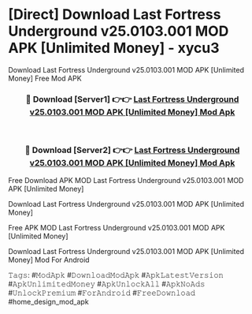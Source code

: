 # [Direct] Download Last Fortress Underground v25.0103.001 MOD APK [Unlimited Money] - xycu3
Download Last Fortress Underground v25.0103.001 MOD APK [Unlimited Money] Free Mod APK

<div align="center">
<h3>🔴 Download [Server1] 👉👉 <a href="https://apk-comot.site?title=Last_Fortress_Underground_v25.0103.001_MOD_APK_[Unlimited_Money]">Last Fortress Underground v25.0103.001 MOD APK [Unlimited Money] Mod Apk</a></h3><br>

<h3>🔴 Download [Server2] 👉👉 <a href="https://apk-comot.site?title=Last_Fortress_Underground_v25.0103.001_MOD_APK_[Unlimited_Money]">Last Fortress Underground v25.0103.001 MOD APK [Unlimited Money] Mod Apk</a></h3>
</div>


Free Download APK MOD Last Fortress Underground v25.0103.001 MOD APK [Unlimited Money]

Download Last Fortress Underground v25.0103.001 MOD APK [Unlimited Money] 

Free APK MOD Last Fortress Underground v25.0103.001 MOD APK [Unlimited Money] 

Download Last Fortress Underground v25.0103.001 MOD APK [Unlimited Money] Mod For Android

𝚃𝚊𝚐𝚜: #𝙼𝚘𝚍𝙰𝚙𝚔 #𝙳𝚘𝚠𝚗𝚕𝚘𝚊𝚍𝙼𝚘𝚍𝙰𝚙𝚔 #𝙰𝚙𝚔𝙻𝚊𝚝𝚎𝚜𝚝𝚅𝚎𝚛𝚜𝚒𝚘𝚗 #𝙰𝚙𝚔𝚄𝚗𝚕𝚒𝚖𝚒𝚝𝚎𝚍𝙼𝚘𝚗𝚎𝚢 #𝙰𝚙𝚔𝚄𝚗𝚕𝚘𝚌𝚔𝙰𝚕𝚕 #𝙰𝚙𝚔𝙽𝚘𝙰𝚍𝚜 #𝚄𝚗𝚕𝚘𝚌𝚔𝙿𝚛𝚎𝚖𝚒𝚞𝚖 #𝙵𝚘𝚛𝙰𝚗𝚍𝚛𝚘𝚒𝚍 #𝙵𝚛𝚎𝚎𝙳𝚘𝚠𝚗𝚕𝚘𝚊𝚍 #home_design_mod_apk